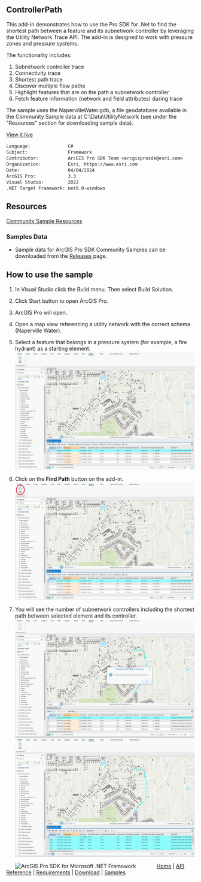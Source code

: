 ## ControllerPath

<!-- TODO: Write a brief abstract explaining this sample -->
This add-in demonstrates how to use the Pro SDK for .Net to find the shortest path between a feature  and its subnetwork controller by leveraging the Utility Network Trace API. The add-in is designed to work with pressure zones and pressure systems.  
  
The functionality includes:  
  
1. Subnetwork controller trace  
2. Connectivity trace  
3. Shortest path trace  
4. Discover multiple flow paths  
5. Highlight features that are on the path a subnetwork controller  
6. Fetch feature information (network and field attributes) during  trace  
  
The sample uses the NapervilleWater.gdb, a file geodatabase available in the Community Sample data at C:\Data\UtilityNetwork (see under the "Resources" section for downloading sample data).  
  
  


<a href="https://pro.arcgis.com/en/pro-app/sdk/" target="_blank">View it live</a>

<!-- TODO: Fill this section below with metadata about this sample-->
```
Language:              C#
Subject:               Framework
Contributor:           ArcGIS Pro SDK Team <arcgisprosdk@esri.com>
Organization:          Esri, https://www.esri.com
Date:                  04/04/2024
ArcGIS Pro:            3.3
Visual Studio:         2022
.NET Target Framework: net8.0-windows
```

## Resources

[Community Sample Resources](https://github.com/Esri/arcgis-pro-sdk-community-samples#resources)

### Samples Data

* Sample data for ArcGIS Pro SDK Community Samples can be downloaded from the [Releases](https://github.com/Esri/arcgis-pro-sdk-community-samples/releases) page.  

## How to use the sample
<!-- TODO: Explain how this sample can be used. To use images in this section, create the image file in your sample project's screenshots folder. Use relative url to link to this image using this syntax: ![My sample Image](FacePage/SampleImage.png) -->
1. In Visual Studio click the Build menu.  Then select Build Solution.
 2. Click Start button to open ArcGIS Pro.  
 3. ArcGIS Pro will open.  
 4. Open a map view referencing a utility network with the correct schema (Naperville Water).  
   
 5. Select a feature that belongs in a pressure system (for example, a fire hydrant) as a starting element.  
 ![UI](Screenshots/Screenshot1.PNG)    
   
 6. Click on the **Find Path** button on the add-in.  
 ![UI](Screenshots/Screenshot2.PNG)  
   
 7. You will see the number of subnetwork controllers including the shortest path between selected element and its controller.  
 ![UI](Screenshots/Screenshot4.PNG)  
 ![UI](Screenshots/Screenshot3.PNG)    
  

<!-- End -->

&nbsp;&nbsp;&nbsp;&nbsp;&nbsp;&nbsp;<img src="https://esri.github.io/arcgis-pro-sdk/images/ArcGISPro.png"  alt="ArcGIS Pro SDK for Microsoft .NET Framework" height = "20" width = "20" align="top"  >
&nbsp;&nbsp;&nbsp;&nbsp;&nbsp;&nbsp;&nbsp;&nbsp;&nbsp;&nbsp;&nbsp;&nbsp;
[Home](https://github.com/Esri/arcgis-pro-sdk/wiki) | <a href="https://pro.arcgis.com/en/pro-app/latest/sdk/api-reference" target="_blank">API Reference</a> | [Requirements](https://github.com/Esri/arcgis-pro-sdk/wiki#requirements) | [Download](https://github.com/Esri/arcgis-pro-sdk/wiki#installing-arcgis-pro-sdk-for-net) | <a href="https://github.com/esri/arcgis-pro-sdk-community-samples" target="_blank">Samples</a>
